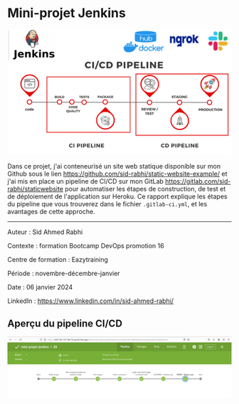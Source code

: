 # Mini-projet Jenkins

![pipeline ci/cd](images/CICD.png "pipeline ci/cd")

Dans ce projet, j'ai conteneurisé un site web statique disponible sur mon Github sous le lien https://github.com/sid-rabhi/static-website-example/ et j'ai mis en place un pipeline de CI/CD sur mon GitLab https://gitlab.com/sid-rabhi/staticwebsite pour automatiser les étapes de construction, de test et de déploiement de l'application sur Heroku. Ce rapport explique les étapes du pipeline que vous trouverez dans le fichier `.gitlab-ci.yml`, et les avantages de cette approche.

---

Auteur : Sid Ahmed Rabhi

Contexte : formation Bootcamp DevOps promotion 16

Centre de formation : Eazytraining

Période : novembre-décembre-janvier

Date : 06 janvier 2024

LinkedIn : https://www.linkedin.com/in/sid-ahmed-rabhi/

## Aperçu du pipeline CI/CD

![pipeline ci/cd](images/pipeline-jenkins.png "pipeline ci/cd")
